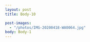 ```yaml
---
layout: post
title: Body-10

post-images:
  - "/photos/IMG-20200418-WA0064.jpg"
body: Body-1
---
```

